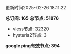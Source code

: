 更新时间2025-02-26 18:11:22

**总订阅: 165**
**总节点: 51876**
- vless节点: 32320
- hysteria2节点: 3

**google ping有效节点: 394**

